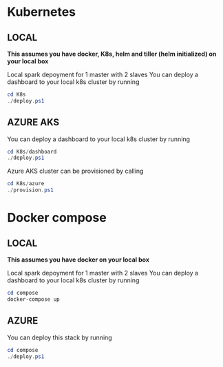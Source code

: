# Kubernetes

## LOCAL

**This assumes you have docker, K8s, helm and tiller (helm initialized) on your local box**

Local spark depoyment for 1 master with 2 slaves
You can deploy a dashboard to your local k8s cluster by running
```powershell
cd K8s
./deploy.ps1
```

## AZURE AKS
You can deploy a dashboard to your local k8s cluster by running
```powershell
cd K8s/dashboard
./deploy.ps1
```

Azure AKS cluster can be provisioned by calling
```powershell
cd K8s/azure
./provision.ps1
```

# Docker compose

## LOCAL

**This assumes you have docker on your local box**

Local spark depoyment for 1 master with 2 slaves
You can deploy a dashboard to your local k8s cluster by running
```powershell
cd compose
docker-compose up
```

## AZURE
You can deploy this stack by running
```powershell
cd compose
./deploy.ps1
```